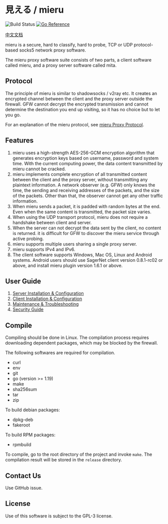 # 見える / mieru

![Build Status](https://github.com/enfein/mieru/actions/workflows/presubmit-postsubmit.yaml/badge.svg)
[![Go Reference](https://pkg.go.dev/badge/github.com/enfein/mieru.svg)](https://pkg.go.dev/github.com/enfein/mieru)

[中文文档](https://github.com/enfein/mieru/blob/main/README.zh_CN.md)

mieru is a secure, hard to classify, hard to probe, TCP or UDP protocol-based socks5 network proxy software.

The mieru proxy software suite consists of two parts, a client software called mieru, and a proxy server software called mita.

## Protocol

The principle of mieru is similar to shadowsocks / v2ray etc. It creates an encrypted channel between the client and the proxy server outside the firewall. GFW cannot decrypt the encrypted transmission and cannot determine the destination you end up visiting, so it has no choice but to let you go.

For an explanation of the mieru protocol, see [mieru Proxy Protocol](https://github.com/enfein/mieru/blob/main/docs/protocol.md).

## Features

1. mieru uses a high-strength AES-256-GCM encryption algorithm that generates encryption keys based on username, password and system time. With the current computing power, the data content transmitted by mieru cannot be cracked.
2. mieru implements complete encryption of all transmitted content between the client and the proxy server, without transmitting any plaintext information. A network observer (e.g. GFW) only knows the time, the sending and receiving addresses of the packets, and the size of the packets. Other than that, the observer cannot get any other traffic information.
3. When mieru sends a packet, it is padded with random bytes at the end. Even when the same content is transmitted, the packet size varies.
4. When using the UDP transport protocol, mieru does not require a handshake between client and server.
5. When the server can not decrypt the data sent by the client, no content is returned. it is difficult for GFW to discover the mieru service through active probing.
6. mieru supports multiple users sharing a single proxy server.
7. mieru supports IPv4 and IPv6.
8. The client software supports Windows, Mac OS, Linux and Android systems. Android users should use SagerNet client version 0.8.1-rc02 or above, and install mieru plugin version 1.6.1 or above.

## User Guide

1. [Server Installation & Configuration](https://github.com/enfein/mieru/blob/main/docs/server-install.md)
2. [Client Installation & Configuration](https://github.com/enfein/mieru/blob/main/docs/client-install.md)
3. [Maintenance & Troubleshooting](https://github.com/enfein/mieru/blob/main/docs/operation.md)
4. [Security Guide](https://github.com/enfein/mieru/blob/main/docs/security.md)

## Compile

Compiling should be done in Linux. The compilation process requires downloading dependent packages, which may be blocked by the firewall.

The following softwares are required for compilation.

- curl
- env
- git
- go (version >= 1.19)
- make
- sha256sum
- tar
- zip

To build debian packages:

- dpkg-deb
- fakeroot

To build RPM packages:

- rpmbuild

To compile, go to the root directory of the project and invoke `make`. The compilation result will be stored in the `release` directory.

## Contact Us

Use GitHub issue.

## License

Use of this software is subject to the GPL-3 license.

